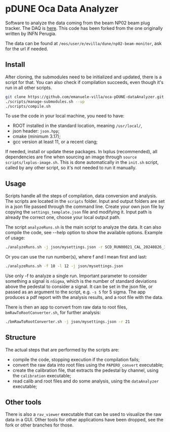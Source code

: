 # pDUNE Oca Data Analyzer

Software to analyze the data coming from the beam NP02 beam plug tracker.
The DAQ is [here](https://github.com/emanuele-villa/oca-pDUNE-DAQ/tree/master).
This code has been forked from the one originally written by INFN Perugia.

The data can be found at `/eos/user/e/evilla/dune/np02-beam-monitor`, ask for the url if needed.

## Install

After cloning, the submodules need to be initialized and updated, there is a script for that.
You can also check if compilation succeeds, even though it's run in all other scripts.

```bash
git clone https://github.com/emanuele-villa/oca-pDUNE-dataAnalyzer.git
./scripts/manage-submodules.sh --up
./scripts/compile.sh
```

To use the code in your local machine, you need to have:

- ROOT installed in the standard location, meaning `/usr/local/`,
- json header: `json.hpp`;
- cmake (minimum 3.17);
- gcc version at least 11, or a recent clang;

If needed, install or update these packages.
In lxplus (recommended), all dependencies are fine when sourcing an image through `source scripts/lxplus-image.sh`. 
This is done automatically in the `init.sh` script, called by any other script, so it's not needed to run it manually.

## Usage

Scripts handle all the steps of compilation, data conversion and analysis.
The scripts are located in the `scripts` folder.
Input and output folders are set in a json file passed through the command line.
Create your own json file by copying the `settings_template.json` file and modifying it. 
Input path is already the correct one, choose your local output path.


The script `analyzeRuns.sh` is the main script to analyze the data.
It can also compile the code, see --help option to show the available options.
Example of usage:
    
```bash
./analyzeRuns.sh -j json/mysettings.json -r SCD_RUN00021_CAL_20240826_160235.dat 
```

Or you can use the run number(s), where f and l mean first and last:
        
```bash
./analyzeRuns.sh -f 10 -l 12 -j json/mysettings.json
```

Use only -f to analyze a single run.
Important parameter to consider something a signal is `nSigma`, which is the number of standard deviations above the pedestal to consider a signal. 
It can be set in the json file, or passed as an argument to the script, e.g. `-s 5` for 5 sigma.
The app produces a pdf report with the analysis results, and a root file with the data.

There is then an app to convert from raw data to root files, `bmRawToRootConverter.sh`, for further analysis:

```bash
./bmRawToRootConverter.sh -j json/mysettings.json -r 21
```

## Structure

The actual steps that are performed by the scripts are:

- compile the code, stopping execution if the compilation fails;
- convert the raw data into root files using the `PAPERO_convert` executable;
- create the calibration file, that extracts the pedestal by channel, using the `calibration` executable;
- read calib and root files and do some analysis, using the `dataAnalyzer   ` executable;

## Other tools

There is also a `rav_viewer` executable that can be used to visualize the raw data in a GUI.
Other tools for other applications have been dropped, see the fork or other branches for those.

